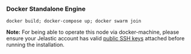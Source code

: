### Docker Standalone Engine
```
docker build; docker-compose up; docker swarm join
```

<b>Note:</b> For being able to operate this node via docker-machine, please ensure your Jelastic account has valid [public SSH keys](https://docs.jelastic.com/ssh-add-key) attached before running the installation.
